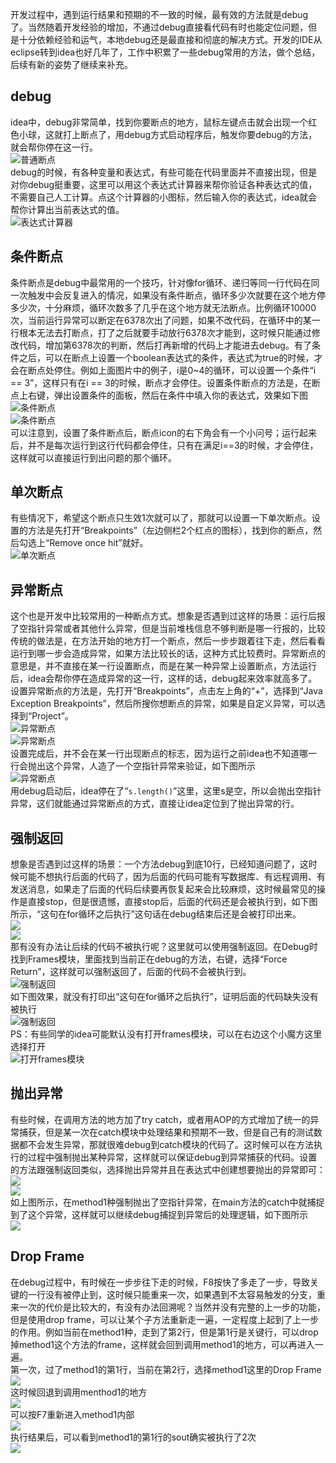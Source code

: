 开发过程中，遇到运行结果和预期的不一致的时候，最有效的方法就是debug了。当然随着开发经验的增加，不通过debug直接看代码有时也能定位问题，但是十分依赖经验和运气，本地debug还是最直接和彻底的解决方式。开发的IDE从eclipse转到idea也好几年了，工作中积累了一些debug常用的方法，做个总结，后续有新的姿势了继续来补充。
<a name="RP7Xg"></a>
## debug
idea中，debug非常简单，找到你要断点的地方，鼠标左键点击就会出现一个红色小球，这就打上断点了，用debug方式启动程序后，触发你要debug的方法，就会帮你停在这一行。<br />![普通断点](https://cdn.nlark.com/yuque/0/2023/jpeg/396745/1694137190484-04e23a8a-bef4-4fca-bd6f-8dde87b8313e.jpeg#averageHue=%23383f3c&clientId=u75dd9ea1-0a26-4&from=paste&id=u74cf55dc&originHeight=518&originWidth=1080&originalType=url&ratio=2.5&rotation=0&showTitle=true&status=done&style=none&taskId=u47dde598-f918-4998-8285-f11530c4cfc&title=%E6%99%AE%E9%80%9A%E6%96%AD%E7%82%B9 "普通断点")<br />debug的时候，有各种变量和表达式，有些可能在代码里面并不直接出现，但是对你debug挺重要，这里可以用这个表达式计算器来帮你验证各种表达式的值，不需要自己人工计算。点这个计算器的小图标，然后输入你的表达式，idea就会帮你计算出当前表达式的值。<br />![表达式计算器](https://cdn.nlark.com/yuque/0/2023/jpeg/396745/1694137190457-36b7bb86-34a1-4714-a687-7bab09a83ebd.jpeg#averageHue=%233c4146&clientId=u75dd9ea1-0a26-4&from=paste&id=u682fb77d&originHeight=488&originWidth=1000&originalType=url&ratio=2.5&rotation=0&showTitle=true&status=done&style=none&taskId=u2a1d070f-61bc-41da-abac-3850fdc9a55&title=%E8%A1%A8%E8%BE%BE%E5%BC%8F%E8%AE%A1%E7%AE%97%E5%99%A8 "表达式计算器")
<a name="WVYiE"></a>
## 条件断点
条件断点是debug中最常用的一个技巧，针对像for循环、递归等同一行代码在同一次触发中会反复进入的情况，如果没有条件断点，循环多少次就要在这个地方停多少次，十分麻烦，循环次数多了几乎在这个地方就无法断点。比例循环10000次，当前运行异常可以断定在6378次出了问题，如果不改代码，在循环中的某一行根本无法去打断点，打了之后就要手动放行6378次才能到，这时候只能通过修改代码，增加第6378次的判断，然后打再新增的代码上才能进去debug。有了条件之后，可以在断点上设置一个boolean表达式的条件，表达式为true的时候，才会在断点处停住。例如上面图片中的例子，i是0~4的循环，可以设置一个条件“i == 3”，这样只有在i == 3的时候，断点才会停住。设置条件断点的方法是，在断点上右键，弹出设置条件的面板，然后在条件中填入你的表达式，效果如下图<br />![条件断点](https://cdn.nlark.com/yuque/0/2023/jpeg/396745/1694137190509-f565a2fd-d2e4-4099-be55-9d22f32ca778.jpeg#averageHue=%23353b35&clientId=u75dd9ea1-0a26-4&from=paste&id=u29a64d8d&originHeight=481&originWidth=1000&originalType=url&ratio=2.5&rotation=0&showTitle=true&status=done&style=none&taskId=u138984ba-f157-44a8-a21d-4de1d155fa0&title=%E6%9D%A1%E4%BB%B6%E6%96%AD%E7%82%B9 "条件断点")<br />![条件断点](https://cdn.nlark.com/yuque/0/2023/jpeg/396745/1694137190512-8d0bf519-0d81-4861-8029-caa688b36b3e.jpeg#averageHue=%2339413d&clientId=u75dd9ea1-0a26-4&from=paste&id=u064669eb&originHeight=485&originWidth=1000&originalType=url&ratio=2.5&rotation=0&showTitle=true&status=done&style=none&taskId=ue9870eb0-0e21-4340-818e-ad2d5d4a535&title=%E6%9D%A1%E4%BB%B6%E6%96%AD%E7%82%B9 "条件断点")<br />可以注意到，设置了条件断点后，断点icon的右下角会有一个小问号；运行起来后，并不是每次运行到这行代码都会停住，只有在满足i==3的时候，才会停住，这样就可以直接运行到出问题的那个循环。
<a name="BnZeY"></a>
## 单次断点
有些情况下，希望这个断点只生效1次就可以了，那就可以设置一下单次断点。设置的方法是先打开“Breakpoints”（左边侧栏2个红点的图标），找到你的断点，然后勾选上“Remove once hit”就好。<br />![单次断点](https://cdn.nlark.com/yuque/0/2023/jpeg/396745/1694137190505-3074bf32-931e-4c37-bc22-01f7ba07de9e.jpeg#averageHue=%233d4247&clientId=u75dd9ea1-0a26-4&from=paste&id=u0f9eb8eb&originHeight=521&originWidth=1080&originalType=url&ratio=2.5&rotation=0&showTitle=true&status=done&style=none&taskId=u6c4048f5-63be-4fca-8ad2-0365a1ba65f&title=%E5%8D%95%E6%AC%A1%E6%96%AD%E7%82%B9 "单次断点")
<a name="aXBgV"></a>
## 异常断点
这个也是开发中比较常用的一种断点方式。想象是否遇到过这样的场景：运行后报了空指针异常或者其他什么异常，但是当前堆栈信息不够判断是哪一行报的，比较传统的做法是，在方法开始的地方打一个断点，然后一步步跟着往下走，然后看看运行到哪一步会造成异常，如果方法比较长的话，这种方式比较费时。异常断点的意思是，并不直接在某一行设置断点，而是在某一种异常上设置断点，方法运行后，idea会帮你停在造成异常的这一行，这样的话，debug起来效率就高多了。设置异常断点的方法是，先打开“Breakpoints”，点击左上角的“+”，选择到“Java Exception Breakpoints”，然后所搜你想断点的异常，如果是自定义异常，可以选择到“Project”。<br />![异常断点](https://cdn.nlark.com/yuque/0/2023/jpeg/396745/1694137190908-12d162a6-791f-4067-808f-7ae0e4b3aba0.jpeg#averageHue=%233d4246&clientId=u75dd9ea1-0a26-4&from=paste&id=u4185c0c8&originHeight=518&originWidth=1080&originalType=url&ratio=2.5&rotation=0&showTitle=true&status=done&style=none&taskId=u87d49314-7e8f-4ae7-ae53-831c158e9ae&title=%E5%BC%82%E5%B8%B8%E6%96%AD%E7%82%B9 "异常断点")<br />![异常断点](https://cdn.nlark.com/yuque/0/2023/jpeg/396745/1694137191001-7a75fa03-4d70-454a-baa0-431159a6cab0.jpeg#averageHue=%233d4247&clientId=u75dd9ea1-0a26-4&from=paste&id=ud16bebef&originHeight=480&originWidth=1000&originalType=url&ratio=2.5&rotation=0&showTitle=true&status=done&style=none&taskId=uf460bb83-1214-4279-a959-f5abb227470&title=%E5%BC%82%E5%B8%B8%E6%96%AD%E7%82%B9 "异常断点")<br />设置完成后，并不会在某一行出现断点的标志，因为运行之前idea也不知道哪一行会抛出这个异常，人造了一个空指针异常来验证，如下图所示<br />![异常断点](https://cdn.nlark.com/yuque/0/2023/jpeg/396745/1694137191003-f92418b8-7b09-4766-98d1-1285f57ddf97.jpeg#averageHue=%233a413f&clientId=u75dd9ea1-0a26-4&from=paste&id=ucb18b1ed&originHeight=478&originWidth=1000&originalType=url&ratio=2.5&rotation=0&showTitle=true&status=done&style=none&taskId=u0cdde919-ac1d-46d3-9d5f-68e5c32bf4b&title=%E5%BC%82%E5%B8%B8%E6%96%AD%E7%82%B9 "异常断点")<br />用debug启动后，idea停在了“`s.length()`”这里，这里s是空，所以会抛出空指针异常，这们就能通过异常断点的方式，直接让idea定位到了抛出异常的行。
<a name="C56Xn"></a>
## 强制返回
想象是否遇到过这样的场景：一个方法debug到底10行，已经知道问题了，这时候可能不想执行后面的代码了，因为后面的代码可能有写数据库、有远程调用、有发送消息，如果走了后面的代码后续要再恢复起来会比较麻烦，这时候最常见的操作是直接stop，但是很遗憾，直接stop后，后面的代码还是会被执行到，如下图所示，“这句在for循环之后执行”这句话在debug结束后还是会被打印出来。<br />![](https://cdn.nlark.com/yuque/0/2023/jpeg/396745/1694137190984-a008d2ed-b799-4d8e-9300-d24225bf1647.jpeg#averageHue=%23343a35&clientId=u75dd9ea1-0a26-4&from=paste&id=uf1ac0a9e&originHeight=477&originWidth=1000&originalType=url&ratio=2.5&rotation=0&showTitle=false&status=done&style=none&taskId=ue289fb10-332c-432e-bce5-36fc9c2b48b&title=)<br />![](https://cdn.nlark.com/yuque/0/2023/jpeg/396745/1694137191002-8a68a34e-1f99-47e3-9bde-6e2cdd35a1eb.jpeg#averageHue=%23353a35&clientId=u75dd9ea1-0a26-4&from=paste&id=u3237f668&originHeight=478&originWidth=1000&originalType=url&ratio=2.5&rotation=0&showTitle=false&status=done&style=none&taskId=u9a2b7c99-5549-439b-8123-9fcb4803f46&title=)<br />那有没有办法让后续的代码不被执行呢？这里就可以使用强制返回。在Debug时找到Frames模块，里面找到当前正在debug的方法，右键，选择“Force Return”，这样就可以强制返回了，后面的代码不会被执行到。<br />![强制返回](https://cdn.nlark.com/yuque/0/2023/jpeg/396745/1694137191418-afc72244-a550-4fc0-9b8b-58d1d087e7a3.jpeg#averageHue=%233c4143&clientId=u75dd9ea1-0a26-4&from=paste&id=ua62869dc&originHeight=477&originWidth=1000&originalType=url&ratio=2.5&rotation=0&showTitle=true&status=done&style=none&taskId=ucad015ce-c371-44d3-9c34-351a8e51660&title=%E5%BC%BA%E5%88%B6%E8%BF%94%E5%9B%9E "强制返回")<br />如下图效果，就没有打印出“这句在for循环之后执行”，证明后面的代码缺失没有被执行<br />![强制返回](https://cdn.nlark.com/yuque/0/2023/jpeg/396745/1694137191511-dc864aa6-7823-44d9-a01b-08371c0e0a92.jpeg#averageHue=%23333833&clientId=u75dd9ea1-0a26-4&from=paste&id=u835a06e7&originHeight=482&originWidth=1000&originalType=url&ratio=2.5&rotation=0&showTitle=true&status=done&style=none&taskId=u7c406a35-2c26-4786-a290-c68d74d7444&title=%E5%BC%BA%E5%88%B6%E8%BF%94%E5%9B%9E "强制返回")<br />PS：有些同学的idea可能默认没有打开frames模块，可以在右边这个小魔方这里选择打开<br />![打开frames模块](https://cdn.nlark.com/yuque/0/2023/jpeg/396745/1694137191477-d74c4328-bfa9-4ab2-869e-6b1eb0d10c41.jpeg#averageHue=%23353b36&clientId=u75dd9ea1-0a26-4&from=paste&id=u677fe84b&originHeight=485&originWidth=1000&originalType=url&ratio=2.5&rotation=0&showTitle=true&status=done&style=none&taskId=u83cdaaba-1446-4c9a-a858-e1c9fbac08a&title=%E6%89%93%E5%BC%80frames%E6%A8%A1%E5%9D%97 "打开frames模块")
<a name="IuoQW"></a>
## 抛出异常
有些时候，在调用方法的地方加了try catch，或者用AOP的方式增加了统一的异常捕获，但是某一次在catch模块中处理结果和预期不一致，但是自己有的测试数据都不会发生异常，那就很难debug到catch模块的代码了。这时候可以在方法执行的过程中强制抛出某种异常，这样就可以保证debug到异常捕获的代码。设置的方法跟强制返回类似，选择抛出异常并且在表达式中创建想要抛出的异常即可：<br />![](https://cdn.nlark.com/yuque/0/2023/jpeg/396745/1694137191504-bf2c10bf-a9c0-4cc4-ac0f-9ff0f37fc071.jpeg#averageHue=%233b4146&clientId=u75dd9ea1-0a26-4&from=paste&id=u0be84c6e&originHeight=482&originWidth=1000&originalType=url&ratio=2.5&rotation=0&showTitle=false&status=done&style=none&taskId=u7811f9e9-2990-4161-b02b-71161e45862&title=)<br />![](https://cdn.nlark.com/yuque/0/2023/jpeg/396745/1694137191540-7feccd3a-af8e-4c2f-bed6-d1c9edcccced.jpeg#averageHue=%233b4145&clientId=u75dd9ea1-0a26-4&from=paste&id=u9a8cc92b&originHeight=485&originWidth=1000&originalType=url&ratio=2.5&rotation=0&showTitle=false&status=done&style=none&taskId=ua705c788-03b5-439d-94ca-bf73056a47e&title=)<br />如上图所示，在method1种强制抛出了空指针异常，在main方法的catch中就捕捉到了这个异常，这样就可以继续debug捕捉到异常后的处理逻辑，如下图所示<br />![](https://cdn.nlark.com/yuque/0/2023/jpeg/396745/1694137191834-a7bc330d-f25b-467b-8e18-334073012f44.jpeg#averageHue=%233c4246&clientId=u75dd9ea1-0a26-4&from=paste&id=u0d0f44d9&originHeight=484&originWidth=1000&originalType=url&ratio=2.5&rotation=0&showTitle=false&status=done&style=none&taskId=u019d1543-8241-4358-960d-0d7bb7ab176&title=)
<a name="DEPEx"></a>
## Drop Frame
在debug过程中，有时候在一步步往下走的时候，F8按快了多走了一步，导致关键的一行没有被停止到，这时候只能重来一次，如果遇到不太容易触发的分支，重来一次的代价是比较大的，有没有办法回溯呢？当然并没有完整的上一步的功能，但是使用drop frame，可以让某个子方法重新走一遍，一定程度上起到了上一步的作用。例如当前在method1种，走到了第2行，但是第1行是关键行，可以drop掉method1这个方法的frame，这样就会回到调用method1的地方，可以再进入一遍。<br />第一次，过了method1的第1行，当前在第2行，选择method1这里的Drop Frame<br />![](https://cdn.nlark.com/yuque/0/2023/jpeg/396745/1694137191859-1fd8ebf8-1b0e-4d8b-b5ae-c30e43949fdc.jpeg#averageHue=%233b4144&clientId=u75dd9ea1-0a26-4&from=paste&id=u09a4a33a&originHeight=482&originWidth=1000&originalType=url&ratio=2.5&rotation=0&showTitle=false&status=done&style=none&taskId=ue159f3d3-02a9-41ff-a421-85e3271c9f5&title=)<br />这时候回退到调用menthod1的地方<br />![](https://cdn.nlark.com/yuque/0/2023/jpeg/396745/1694137191916-7a634308-732b-497f-82bf-43e7209af2ea.jpeg#averageHue=%233c4145&clientId=u75dd9ea1-0a26-4&from=paste&id=u04a276a9&originHeight=513&originWidth=1080&originalType=url&ratio=2.5&rotation=0&showTitle=false&status=done&style=none&taskId=u3c856489-cd58-4fd5-a614-b9ff17b6d60&title=)<br />可以按F7重新进入method1内部<br />![](https://cdn.nlark.com/yuque/0/2023/jpeg/396745/1694137191903-a8db46d2-5b5c-4d87-9bfb-52ab4eb218ad.jpeg#averageHue=%233c4144&clientId=u75dd9ea1-0a26-4&from=paste&id=u4ff3eca3&originHeight=482&originWidth=1000&originalType=url&ratio=2.5&rotation=0&showTitle=false&status=done&style=none&taskId=u84556049-e9d9-45f8-b5b6-aa05a0403ab&title=)<br />执行结果后，可以看到method1的第1行的sout确实被执行了2次<br />![](https://cdn.nlark.com/yuque/0/2023/jpeg/396745/1694137192033-1cad3a83-777e-41a2-988d-b1348dc1f151.jpeg#averageHue=%23343935&clientId=u75dd9ea1-0a26-4&from=paste&id=u1558e697&originHeight=482&originWidth=1000&originalType=url&ratio=2.5&rotation=0&showTitle=false&status=done&style=none&taskId=u60dc52a3-94d0-47aa-959e-595dc2d8fc5&title=)
